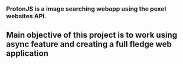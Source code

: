 ### ProtonJS is a image searching webapp using the pexel websites API.

## Main objective of this project is to work using async feature and creating a full fledge web application
